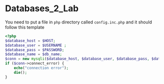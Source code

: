 # Databases_2_Lab
You need to put a file in `php` directory called `config.inc.php` and it should follow this template

```php
<?php
$database_host = $HOST;
$database_user = $USERNAME ;
$database_pass = $PASSWORD;
$database_name = $db_name;
$conn = new mysqli($database_host, $database_user, $database_pass, $database_name);
if ($conn->connect_error) {
    echo("connection error");
    die();
}

```
